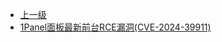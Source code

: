 * [上一级](docs/wy876_poc/)
* [1Panel面板最新前台RCE漏洞(CVE-2024-39911)](docs/wy876_poc/1Panel/1Panel%E9%9D%A2%E6%9D%BF%E6%9C%80%E6%96%B0%E5%89%8D%E5%8F%B0RCE%E6%BC%8F%E6%B4%9E%28CVE-2024-39911%29.md)

